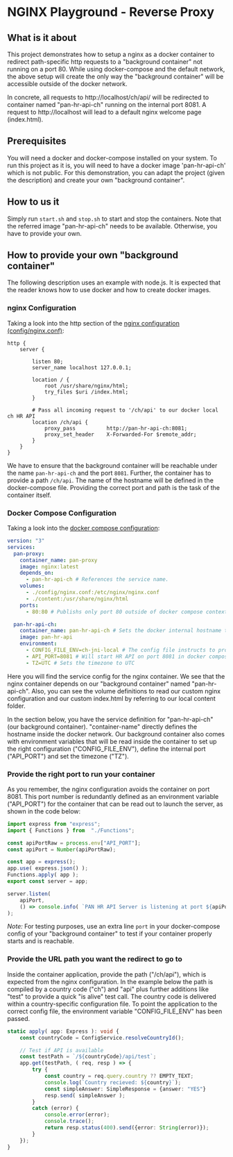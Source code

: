 NGINX Playground - Reverse Proxy
================================

## What is it about
This project demonstrates how to setup a nginx as a docker container to redirect path-specific 
http requests to a "background container" not running on a port 80.
While using docker-compose and the default network, the above setup will create the only way the "background container" will be accessible outside of the docker network.

In concrete, all requests to http://localhost/ch/api/ will be redirected to container named "pan-hr-api-ch" running on the internal port 8081. A request to http://localhost will lead to a default nginx welcome page (index.html).

## Prerequisites
You will need a docker and docker-compose installed on your system.
To run this project as it is, you will need to have a docker image 'pan-hr-api-ch' which is not 
public. For this demonstration, you can adapt the project (given the description) and create your own "background container".

## How to us it
Simply run `start.sh` and `stop.sh` to start and stop the containers. Note that the referred image "pan-hr-api-ch" needs to be available. Otherwise, you have to provide your own.

## How to provide your own "background container"
The following description uses an example with node.js. It is expected that the reader knows how to use docker and how to create docker images.

### nginx Configuration
Taking a look into the http section of the [nginx configuration (config/nginx.conf)](/config/nginx.conf):

```nginx
http {
	server {

		listen 80;
		server_name localhost 127.0.0.1;

		location / {
			root /usr/share/nginx/html;
			try_files $uri /index.html;
		}
		
		# Pass all incoming request to '/ch/api' to our docker local ch HR API
		location /ch/api {
			proxy_pass			http://pan-hr-api-ch:8081;
			proxy_set_header	X-Forwarded-For $remote_addr;
		}
	}
}
```
We have to ensure that the background container will be reachable under the name `pan-hr-api-ch` and 
the port `8081`. Further, the container has to provide a path `/ch/api`.
The name of the hostname will be defined in the docker-compose file. Providing the correct port and path is the task of the container itself.


### Docker Compose Configuration
Taking a look into the [docker compose configuration](docker-compose.yml):
```yaml
version: "3"
services:
  pan-proxy:
    container_name: pan-proxy
    image: nginx:latest
    depends_on:
      - pan-hr-api-ch # References the service name.
    volumes:
      - ./config/nginx.conf:/etc/nginx/nginx.conf
      - ./content:/usr/share/nginx/html
    ports:
      - 80:80 # Publishs only port 80 outside of docker compose context.

  pan-hr-api-ch:
    container_name: pan-hr-api-ch # Sets the docker internal hostname to be called on http://pan-hr-api-ch.
    image: pan-hr-api
    environment:
      - CONFIG_FILE_ENV=ch-jni-local # The config file instructs to provide an URL following "/ch/api/...".
      - API_PORT=8081 # Will start HR API on port 8081 in docker compose context.
      - TZ=UTC # Sets the timezone to UTC
```
Here you will find the service config for the nginx container. We see that the nginx container depends on our "background container" named "pan-hr-api-ch". Also, you can see the volume definitions to read our custom nginx configuration and our custom index.html by referring to our local content folder.

In the section below, you have the service definition for "pan-hr-api-ch" (our background container).
"container-name" directly defines the hostname inside the docker network.
Our background container also comes with environment variables that will be read inside the container to set up the right configuration ("CONFIG_FILE_ENV"), define the internal port ("API_PORT") and set the timezone ("TZ").


### Provide the right port to run your container
As you remember, the nginx configuration avoids the container on port 8081. This port number is redundantly defined as an environment variable ("API_PORT") for the container that can be read out to launch the server, as shown in the code below: 

```typescript
import express from "express";
import { Functions } from  "./Functions";

const apiPortRaw = process.env["API_PORT"];
const apiPort = Number(apiPortRaw);

const app = express();
app.use( express.json() );
Functions.apply( app );
export const server = app;

server.listen( 
	apiPort, 
	() => console.info( `PAN HR API Server is listening at port ${apiPort}...`) 
);
```

*Note:* For testing purposes, use an extra line `port` in your docker-compose config of your "background container" to test if your container properly starts and is reachable.

### Provide the URL path you want the redirect to go to
Inside the container application, provide the path ("/ch/api"), which is expected from the nginx configuration. 
In the example below the path is compiled by a country code ("ch") and "api" plus further additions like "test" to provide a quick "is alive" test call. The country code is delivered within a country-specific configuration file. To point the application to the correct config file, the environment variable "CONFIG_FILE_ENV" has been passed.

```typescript
static apply( app: Express ): void {
    const countryCode = ConfigService.resolveCountryId();

    // Test if API is available
    const testPath = `/${countryCode}/api/test`;
    app.get(testPath, ( req, resp ) => {
        try {
            const country = req.query.country ?? EMPTY_TEXT;
            console.log(`Country recieved: ${country}`);
            const simpleAnswer: SimpleResponse = {answer: "YES"}
            resp.send( simpleAnswer );
        }
        catch (error) {
            console.error(error);
            console.trace();
            return resp.status(400).send({error: String(error)});
        }
    });
}
```